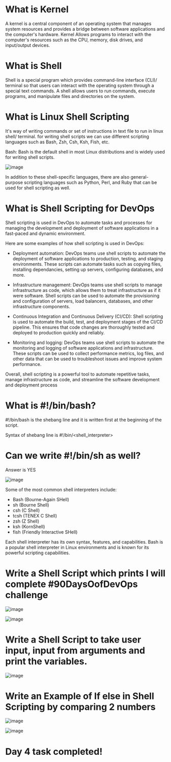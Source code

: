 # What is Kernel

A kernel is a central component of an operating system that manages system resources and provides a bridge between software applications and the computer's hardware. 
Kernel Allows programs to interact with the computer's resources such as the CPU, memory, disk drives, and input/output devices.

# What is Shell

Shell is a special program which provides command-line interface (CLI)/ terminal so that users can interact with the operating system through a special text commands. 
A shell allows users to run commands, execute programs, and manipulate files and directories on the system.

# What is Linux Shell Scripting

It's way of writing commands or set of instructions in text file to run in linux shell/ terminal. for writing shell scripts we can use different scripting languages such as Bash, Zsh, Csh, Ksh, Fish, etc.

Bash: Bash is the default shell in most Linux distributions and is widely used for writing shell scripts.

![image](https://user-images.githubusercontent.com/117350787/227454483-061994c5-4394-4d7d-aaa1-397b6d80cb1f.png)

In addition to these shell-specific languages, there are also general-purpose scripting languages such as Python, Perl, and Ruby that can be used for shell scripting as well.

# What is Shell Scripting for DevOps

Shell scripting is used in DevOps to automate tasks and processes for managing the development and deployment of software applications in a fast-paced and dynamic environment.

Here are some examples of how shell scripting is used in DevOps:

- Deployment automation: DevOps teams use shell scripts to automate the deployment of software applications to production, testing, and staging environments. These scripts can automate tasks such as copying files, installing dependancies, setting up servers, configuring databases, and more.

- Infrastructure management: DevOps teams use shell scripts to manage infrastructure as code, which allows them to treat infrastructure as if it were software. Shell scripts can be used to automate the provisioning and configuration of servers, load balancers, databases, and other infrastructure components.

- Continuous Integration and Continuous Delivery (CI/CD): Shell scripting is used to automate the build, test, and deployment stages of the CI/CD pipeline. This ensures that code changes are thoroughly tested and deployed to production quickly and reliably.

- Monitoring and logging: DevOps teams use shell scripts to automate the monitoring and logging of software applications and infrastructure. These scripts can be used to collect performance metrics, log files, and other data that can be used to troubleshoot issues and improve system performance.

Overall, shell scripting is a powerful tool to automate repetitive tasks, manage infrastructure as code, and streamline the software development and deployment process

# What is #!/bin/bash?

#!/bin/bash is the shebang line and it is written first at the beginning of the script. 

Syntax of shebang line is #!/bin/<shell_interpreter>

# Can we write #!/bin/sh as well?

Answer is YES

![image](https://user-images.githubusercontent.com/117350787/227456586-549eef68-7cdf-4e0f-a221-5c0f97c5b6bf.png)

Some of the most common shell interpreters include:
- Bash (Bourne-Again SHell)
- sh (Bourne Shell)
- csh (C Shell)
- tcsh (TENEX C Shell)
- zsh (Z Shell)
- ksh (KornShell)
- fish (Friendly Interactive SHell)

Each shell interpreter has its own syntax, features, and capabilities. Bash is a popular shell interpreter in Linux environments and is known for its powerful scripting capabilities.

# Write a Shell Script which prints I will complete #90DaysOofDevOps challenge

![image](https://user-images.githubusercontent.com/117350787/227458530-2e8a73c3-f271-41c5-834c-e2c6a56960b1.png)

![image](https://user-images.githubusercontent.com/117350787/227458813-c75ab35a-1977-4d63-8cd9-494b958f2e2b.png)

# Write a Shell Script to take user input, input from arguments and print the variables.

![image](https://user-images.githubusercontent.com/117350787/227593322-c0012916-1263-468e-be62-91bc7fbf07a6.png)

# Write an Example of If else in Shell Scripting by comparing 2 numbers

![image](https://user-images.githubusercontent.com/117350787/227599002-15016e1b-645a-41c7-bb8f-1f1ca25b33e0.png)

![image](https://user-images.githubusercontent.com/117350787/227599157-2c3d0c38-feae-4a68-96ac-9e9a0ca22e9c.png)


# Day 4 task completed!











